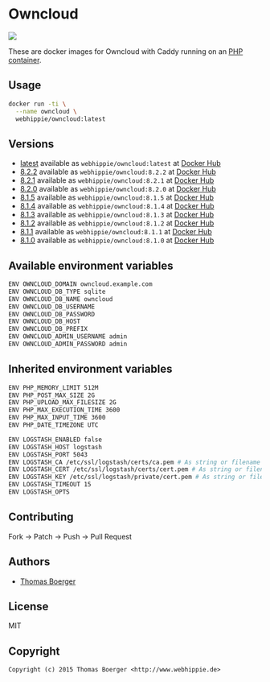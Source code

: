 # Owncloud

[![](https://badge.imagelayers.io/webhippie/owncloud:latest.svg)](https://imagelayers.io/?images=webhippie/owncloud:latest 'Get your own badge on imagelayers.io')

These are docker images for Owncloud with Caddy running on an
[PHP container](https://registry.hub.docker.com/u/webhippie/php-caddy/).


## Usage

```bash
docker run -ti \
  --name owncloud \
  webhippie/owncloud:latest
```


## Versions

* [latest](https://github.com/dockhippie/owncloud/tree/master)
  available as ```webhippie/owncloud:latest``` at
  [Docker Hub](https://registry.hub.docker.com/u/webhippie/owncloud/)
* [8.2.2](https://github.com/dockhippie/owncloud/tree/8.2.2)
  available as ```webhippie/owncloud:8.2.2``` at
  [Docker Hub](https://registry.hub.docker.com/u/webhippie/owncloud/)
* [8.2.1](https://github.com/dockhippie/owncloud/tree/8.2.1)
  available as ```webhippie/owncloud:8.2.1``` at
  [Docker Hub](https://registry.hub.docker.com/u/webhippie/owncloud/)
* [8.2.0](https://github.com/dockhippie/owncloud/tree/8.2.0)
  available as ```webhippie/owncloud:8.2.0``` at
  [Docker Hub](https://registry.hub.docker.com/u/webhippie/owncloud/)
* [8.1.5](https://github.com/dockhippie/owncloud/tree/8.1.5)
  available as ```webhippie/owncloud:8.1.5``` at
  [Docker Hub](https://registry.hub.docker.com/u/webhippie/owncloud/)
* [8.1.4](https://github.com/dockhippie/owncloud/tree/8.1.4)
  available as ```webhippie/owncloud:8.1.4``` at
  [Docker Hub](https://registry.hub.docker.com/u/webhippie/owncloud/)
* [8.1.3](https://github.com/dockhippie/owncloud/tree/8.1.3)
  available as ```webhippie/owncloud:8.1.3``` at
  [Docker Hub](https://registry.hub.docker.com/u/webhippie/owncloud/)
* [8.1.2](https://github.com/dockhippie/owncloud/tree/8.1.2)
  available as ```webhippie/owncloud:8.1.2``` at
  [Docker Hub](https://registry.hub.docker.com/u/webhippie/owncloud/)
* [8.1.1](https://github.com/dockhippie/owncloud/tree/8.1.1)
  available as ```webhippie/owncloud:8.1.1``` at
  [Docker Hub](https://registry.hub.docker.com/u/webhippie/owncloud/)
* [8.1.0](https://github.com/dockhippie/owncloud/tree/8.1.0)
  available as ```webhippie/owncloud:8.1.0``` at
  [Docker Hub](https://registry.hub.docker.com/u/webhippie/owncloud/)


## Available environment variables

```bash
ENV OWNCLOUD_DOMAIN owncloud.example.com
ENV OWNCLOUD_DB_TYPE sqlite
ENV OWNCLOUD_DB_NAME owncloud
ENV OWNCLOUD_DB_USERNAME
ENV OWNCLOUD_DB_PASSWORD
ENV OWNCLOUD_DB_HOST
ENV OWNCLOUD_DB_PREFIX
ENV OWNCLOUD_ADMIN_USERNAME admin
ENV OWNCLOUD_ADMIN_PASSWORD admin
```


## Inherited environment variables

```bash
ENV PHP_MEMORY_LIMIT 512M
ENV PHP_POST_MAX_SIZE 2G
ENV PHP_UPLOAD_MAX_FILESIZE 2G
ENV PHP_MAX_EXECUTION_TIME 3600
ENV PHP_MAX_INPUT_TIME 3600
ENV PHP_DATE_TIMEZONE UTC
```

```bash
ENV LOGSTASH_ENABLED false
ENV LOGSTASH_HOST logstash
ENV LOGSTASH_PORT 5043
ENV LOGSTASH_CA /etc/ssl/logstash/certs/ca.pem # As string or filename
ENV LOGSTASH_CERT /etc/ssl/logstash/certs/cert.pem # As string or filename
ENV LOGSTASH_KEY /etc/ssl/logstash/private/cert.pem # As string or filename
ENV LOGSTASH_TIMEOUT 15
ENV LOGSTASH_OPTS
```


## Contributing

Fork -> Patch -> Push -> Pull Request


## Authors

* [Thomas Boerger](https://github.com/tboerger)


## License

MIT


## Copyright

```
Copyright (c) 2015 Thomas Boerger <http://www.webhippie.de>
```
